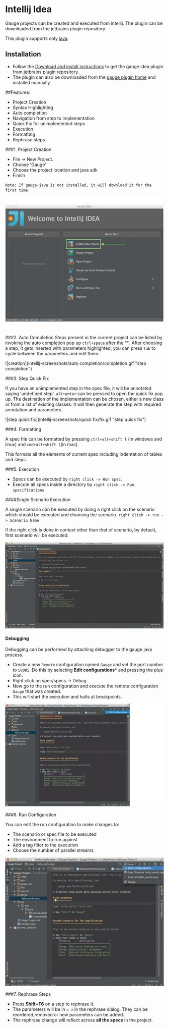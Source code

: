 # Intellij Idea

Gauge projects can be created and executed from intellij. The plugin can be downloaded from the jetbrains plugin repository.

This plugin supports only [java](../test_code/java.md).


## Installation
* Follow the [Download and install instructions](http://www.jetbrains.com/idea/webhelp/installing-updating-and-uninstalling-repository-plugins.html#d645926e261) to get the gauge idea plugin from jetbrains plugin repository.
* The plugin can also be downloaded from the [gauge plugin home](http://plugins.jetbrains.com/plugin/7535) and installed manually.

##Features:

* Project Creation
* Syntax Highlighting
* Auto completion
* Navigation from step to implementation
* Quick Fix for unimplemented steps
* Execution
* Formatting
* Rephrase steps

###1. Project Creation

 * File -> New Project.
 * Choose 'Gauge'
 * Choose the project location and java sdk
 * Finish

````
Note: If gauge-java is not installed, it will download it for the first time.
````

![creation](intellij-screenshots/creation/creation.gif "project creation")


###2. Auto Completion
Steps present in the current project can be listed by invoking the auto completion pop up `ctrl+space` after the '*'. After choosing a step, it gets inserted with parameters highlighted, you can press `tab` to cycle between the parameters and edit them.

![creation](intellij-screenshots/auto completion/completion.gif "step completion")


###3. Step Quick Fix

If you have an unimplemented step in the spec file, it will be annotated saying 'undefined step'. `alt+enter` can be pressed to open the quick fix pop up. The destination of the implementation can be chosen, either a new class or from a list of existing classes. It will then generate the step with required annotation and parameters.

![step quick fix](intellij-screenshots/quick fix/fix.gif "step quick fix")

###4. Formatting

A spec file can be formatted by pressing `ctrl+alt+shift l` (in windows and linux) and `cmd+alt+shift l`(in mac).

This formats all the elements of current spec including indentation of tables and steps.

###5. Execution

* Specs can be executed by `right click -> Run spec`.
* Execute all specs inside a directory by `right click -> Run specifications`

####Single Scenario Execution

A single scenario can be executed by doing a right click on the scenario which should be executed and choosing the scenario.
`right click -> run -> Scenario Name`

If the right click is done in context other than that of scenario, by default, first scenario will be executed.

![scenario execution](intellij-screenshots/execution/scenario.gif "scenario execution")

#### Debugging

Debugging can be performed by attaching debugger to the gauge java process.

* Create a new  ```Remote``` configuration named `Gauge` and set the port number to `50005`. Do this by selecting **Edit configurations*** and pressing the plus icon.
* Right click on spec/specs -> Debug
* Now go to the run configuration and execute the remote configuration `Gauge` that was created.
* This will start the execution and halts at breakpoints.

![debugging](intellij-screenshots/execution/debug.gif "debugging")

###6. Run Configuration

You can edit the run configuration to make changes to:
* The scenario or spec file to be executed
* The environment to run against
* Add a tag filter to the execution
* Choose the number of parallel streams


![run configuration](intellij-screenshots/execution/config.gif "run configuration")

###7. Rephrase Steps
* Press **Shift+F6** on a step to rephrase it.
* The parameters will be in ```< >``` in the rephrase dialog. They can be reordered,removed or new parameters can be added.
* The rephrase change will reflect across **all the specs** in the project.







